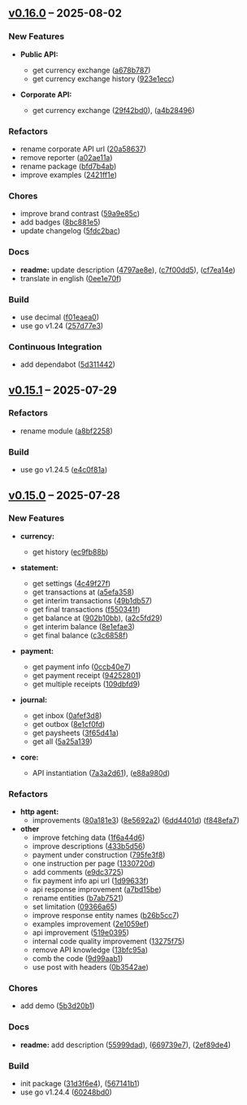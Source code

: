 ## [v0.16.0](https://github.com/yukal/privatbank-api-go/compare/e4c0f81a0d76aab650b07ebe45779b90deb9f98e...a4b28496e4e35e9e9af9fe96e6d971b0571b8d8e) – 2025-08-02

### New Features

- **Public API:**
  - get currency exchange ([a678b787](https://github.com/yukal/privatbank-api-go/commit/a678b7878c942f3af4099a49afd4cd73fdd160d6))
  - get currency exchange history ([923e1ecc](https://github.com/yukal/privatbank-api-go/commit/923e1ecc7f25d723625d19df6593124ae118527c))

- **Corporate API:**
  - get currency exchange ([29f42bd0](https://github.com/yukal/privatbank-api-go/commit/29f42bd0d263c9279f393d1fbc88d7de7608e753)), ([a4b28496](https://github.com/yukal/privatbank-api-go/commit/a4b28496e4e35e9e9af9fe96e6d971b0571b8d8e))

### Refactors

- rename corporate API url ([20a58637](https://github.com/yukal/privatbank-api-go/commit/20a5863724cabce1ca639ec004e88d743e33c6f3))
- remove reporter ([a02ae11a](https://github.com/yukal/privatbank-api-go/commit/a02ae11a1700e6a4a643a032ca5ff59c7731df5a))
- rename package ([bfd7b4ab](https://github.com/yukal/privatbank-api-go/commit/bfd7b4ab920965a6ec4cfbbfda5a537235d1e1d5))
- improve examples ([2421ff1e](https://github.com/yukal/privatbank-api-go/commit/2421ff1e08e69f27a60b238f370b63bcccdd1434))

### Chores

- improve brand contrast ([59a9e85c](https://github.com/yukal/privatbank-api-go/commit/59a9e85c45c3770e8e0f69d981b2b6e87997e7ba))
- add badges ([8bc881e5](https://github.com/yukal/privatbank-api-go/commit/8bc881e5c36596898580eace6a2071132265fdc3))
- update changelog ([5fdc2bac](https://github.com/yukal/privatbank-api-go/commit/5fdc2bac13b0155c8bc996b06f383b775cf6198c))

### Docs

- **readme:**  update description ([4797ae8e](https://github.com/yukal/privatbank-api-go/commit/4797ae8ecbbe0900620b5be7a3e86636b2e1b080)), ([c7f00dd5](https://github.com/yukal/privatbank-api-go/commit/c7f00dd58e214cf179d71ec74c2b4c07e4aaf957)), ([cf7ea14e](https://github.com/yukal/privatbank-api-go/commit/cf7ea14ee13c8f612a85fb032a35a579540d59b0))
- translate in english  ([0ee1e70f](https://github.com/yukal/privatbank-api-go/commit/0ee1e70f8a474e9d24ca42a3cb21129b4b1993ed))

### Build

- use decimal ([f01eaea0](https://github.com/yukal/privatbank-api-go/commit/f01eaea05cfbe1fa93bc45da969b7ac034cf9b95))
- use go v1.24 ([257d77e3](https://github.com/yukal/privatbank-api-go/commit/257d77e3f8b7477c6b59e32f1af72fbd9a61635a))

### Continuous Integration

- add dependabot ([5d311442](https://github.com/yukal/privatbank-api-go/commit/5d3114425015df11f73d3c9d9513c9cbe0b51f65))



## [v0.15.1](https://github.com/yukal/privatbank-api-go/compare/95c60885b905465fd46162ef7c51add2b76fddb0...e4c0f81a0d76aab650b07ebe45779b90deb9f98e) – 2025-07-29

### Refactors

- rename module  ([a8bf2258](https://github.com/yukal/privatbank-api-go/commit/a8bf2258e6f15e1faa77f6bc4755998e88ad7b14))

### Build

- use go v1.24.5 ([e4c0f81a](https://github.com/yukal/privatbank-api-go/commit/e4c0f81a0d76aab650b07ebe45779b90deb9f98e))



## [v0.15.0](https://github.com/yukal/privatbank-api-go/compare/567141b192ea05d5ea39dbc879e355fded13fb50...2ef89de46854774f537659124c6871ef81138a99) – 2025-07-28

### New Features

- **currency:**  
  - get history ([ec9fb88b](https://github.com/yukal/privatbank-api-go/commit/ec9fb88b6f3e317ce0ff79d1af7f778f8afe2927))

- **statement:**  
  - get settings ([4c49f27f](https://github.com/yukal/privatbank-api-go/commit/4c49f27f94a27eee4dae4fae1313627228457aff))
  - get transactions at ([a5efa358](https://github.com/yukal/privatbank-api-go/commit/a5efa358aaeb6ed95b9c2004556181d747d97e15))
  - get interim transactions ([49b1db57](https://github.com/yukal/privatbank-api-go/commit/49b1db57365c213c7545707b6a00f09dddb338ce))
  - get final transactions ([f550341f](https://github.com/yukal/privatbank-api-go/commit/f550341f97b1e64275e169e5e4a3d04f4382e9a3))
  - get balance at ([902b10bb](https://github.com/yukal/privatbank-api-go/commit/902b10bb470b4576b8e9842e8812005c4f5bc029)), ([a2c5fd29](https://github.com/yukal/privatbank-api-go/commit/a2c5fd2937412e99dc701bf6a446de9d51233e36))
  - get interim balance ([8e1efae3](https://github.com/yukal/privatbank-api-go/commit/8e1efae31fa3dd4a71ec6a447e03e8ef91bad1a4))
  - get final balance ([c3c6858f](https://github.com/yukal/privatbank-api-go/commit/c3c6858fa5c055d9ac773d002199df6c582ca3c0))

- **payment:**  
  - get payment info ([0ccb40e7](https://github.com/yukal/privatbank-api-go/commit/0ccb40e7903d2ab42d4883ce13d84c40a490c754))
  - get payment receipt  ([94252801](https://github.com/yukal/privatbank-api-go/commit/942528019f22f608d536bdf630b1a1774ef4b616))
  - get multiple receipts  ([109dbfd9](https://github.com/yukal/privatbank-api-go/commit/109dbfd9089217839d18acf5cc1acec973f227ed))

- **journal:**  
  - get inbox ([0afef3d8](https://github.com/yukal/privatbank-api-go/commit/0afef3d8f6bf57a73b0640b4d9483e172e08c85c))
  - get outbox ([8e1cf0fd](https://github.com/yukal/privatbank-api-go/commit/8e1cf0fd89a18f75540dc0c25f8fcc24d88ea390))
  - get paysheets ([3f65d41a](https://github.com/yukal/privatbank-api-go/commit/3f65d41ad40bbd4c94a0dae4a7d8054dc2477405))
  - get all ([5a25a139](https://github.com/yukal/privatbank-api-go/commit/5a25a13972c70028f71f52d2bdd6c9729d797877))

- **core:**
  - API instantiation ([7a3a2d61](https://github.com/yukal/privatbank-api-go/commit/7a3a2d614384301da1b210da5ff1ca4f4cfd7fc1)), ([e88a980d](https://github.com/yukal/privatbank-api-go/commit/e88a980daf41dc81a5339bacbe491d95b6a09af7))

### Refactors

- **http agent:**
  - improvements ([80a181e3](https://github.com/yukal/privatbank-api-go/commit/80a181e35291ae564c9b53e62e41a4acad9e6c5e))
  ([8e5692a2](https://github.com/yukal/privatbank-api-go/commit/8e5692a2cafcba8bbcdbd1b22e22b4d501ea0c68))
  ([6dd4401d](https://github.com/yukal/privatbank-api-go/commit/6dd4401deddef859147ece240991ca1c1d200fc7))
  ([f848efa7](https://github.com/yukal/privatbank-api-go/commit/f848efa7a216d360a144c6753776f574bff16c48))
- **other**
  - improve fetching data ([1f6a44d6](https://github.com/yukal/privatbank-api-go/commit/1f6a44d6550068c2ebcb5daf637756ea470a1261))
  - improve descriptions ([433b5d56](https://github.com/yukal/privatbank-api-go/commit/433b5d569e895a4ba68b88d1480fc16c65233515))
  - payment under construction ([795fe3f8](https://github.com/yukal/privatbank-api-go/commit/795fe3f8ba893487b89c84a30c2549a15855dbe2))
  - one instruction per page ([1330720d](https://github.com/yukal/privatbank-api-go/commit/1330720d0d1f7c98669f42574ad9441bc35d2247))
  - add comments ([e9dc3725](https://github.com/yukal/privatbank-api-go/commit/e9dc3725d0af69e423accad5c01960e98393e951))
  - fix payment info api url ([1d99633f](https://github.com/yukal/privatbank-api-go/commit/1d99633faffa5a0c553085ec0f0029659f880287))
  - api response improvement ([a7bd15be](https://github.com/yukal/privatbank-api-go/commit/a7bd15bee5c506bceb7cb14336636d996f078f34))
  - rename entities ([b7ab7521](https://github.com/yukal/privatbank-api-go/commit/b7ab752126c5ab7da236ee3fb2b65e8f036da83f))
  - set limitation ([09366a65](https://github.com/yukal/privatbank-api-go/commit/09366a657b7dd5d376749795b89c8d92c77e1c3b))
  - improve response entity names ([b26b5cc7](https://github.com/yukal/privatbank-api-go/commit/b26b5cc73ad1a30400fbe6dee6e85e4cdd3f1eda))
  - examples improvement ([2e1059ef](https://github.com/yukal/privatbank-api-go/commit/2e1059efcae7e5041a26f2ed71975a7f0a99b202))
  - api improvement ([519e0395](https://github.com/yukal/privatbank-api-go/commit/519e03955b17bc435677d99b503dd3cca3e69d6a))
  - internal code quality improvement ([13275f75](https://github.com/yukal/privatbank-api-go/commit/13275f7521c19d5b61b59606c1996233ea9e7bf7))
  - remove API knowledge ([13bfc95a](https://github.com/yukal/privatbank-api-go/commit/13bfc95a740c1b02b71522feff9520fe7d907041))
  - comb the code ([9d99aab1](https://github.com/yukal/privatbank-api-go/commit/9d99aab10674777b8322d04857a834d404620c3b))
  - use post with headers ([0b3542ae](https://github.com/yukal/privatbank-api-go/commit/0b3542ae9c21ae44d1856429f8bf3484bc07b53c))

### Chores

- add demo ([5b3d20b1](https://github.com/yukal/privatbank-api-go/commit/5b3d20b140c8ed5d2ac0e1848db2538f5a81a153))

### Docs

- **readme:**  add description ([55999dad](https://github.com/yukal/privatbank-api-go/commit/55999dad883ee7b5a148e7d429dec71d6bede83c)), ([669739e7](https://github.com/yukal/privatbank-api-go/commit/669739e7e5c20d037c94a297ede9f00496018210)), ([2ef89de4](https://github.com/yukal/privatbank-api-go/commit/2ef89de46854774f537659124c6871ef81138a99))

### Build

- init package ([31d3f6e4](https://github.com/yukal/privatbank-api-go/commit/31d3f6e4fee9cffe2d8a8acd65e1418eb25f4c8e)), ([567141b1](https://github.com/yukal/privatbank-api-go/commit/567141b192ea05d5ea39dbc879e355fded13fb50))
- use go v1.24.4 ([60248bd0](https://github.com/yukal/privatbank-api-go/commit/60248bd05ae5e4da3bd0b213650177e71f6531e9))
